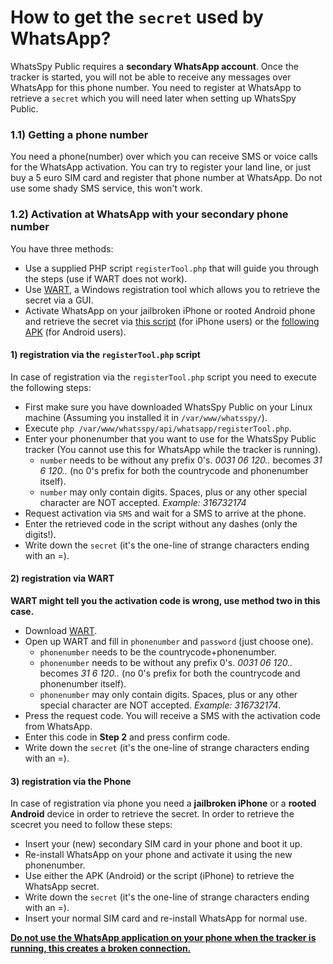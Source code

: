 # How to get the `secret` used by WhatsApp?

WhatsSpy Public requires a **secondary WhatsApp account**. Once the tracker is started, you will not be able to receive any messages over WhatsApp for this phone number. You need to register at WhatsApp to retrieve a `secret` which you will need later when setting up WhatsSpy Public.

### 1.1) Getting a phone number

You need a phone(number) over which you can receive SMS or voice calls for the WhatsApp activation. You can try to register your land line, or just buy a 5 euro SIM card and register that phone number at WhatsApp. Do not use some shady SMS service, this won't work.

### 1.2) Activation at WhatsApp with your secondary phone number

You have three methods:

* Use a supplied PHP script `registerTool.php` that will guide you through the steps (use if WART does not work).
* Use [WART](https://github.com/mgp25/WART/), a Windows registration tool which allows you to retrieve the secret via a GUI.
* Activate WhatsApp on your jailbroken iPhone or rooted Android phone and retrieve the secret via [this script](https://www.mgp25.com/utilidadiPhone/) (for iPhone users) or the [following APK](https://github.com/venomous0x/WhatsAPI/issues/983) (for Android users).

#### 1) registration via the `registerTool.php` script

In case of registration via the `registerTool.php` script you need to execute the following steps:

* First make sure you have downloaded WhatsSpy Public on your Linux machine (Assuming you installed it in `/var/www/whatsspy/`).
* Execute `php /var/www/whatsspy/api/whatsapp/registerTool.php`.
* Enter your phonenumber that you want to use for the WhatsSpy Public tracker (You cannot use this for WhatsApp while the tracker is running).
   * `number` needs to be <countrycode><phonenumber> without any prefix 0's. *0031 06 120..* becomes *31 6 120..* (no 0's prefix for both the countrycode and phonenumber itself).
   * `number` may only contain digits. Spaces, plus or any other special character are NOT accepted. *Example: 316732174*
* Request activation via `SMS` and wait for a SMS to arrive at the phone.
* Enter the retrieved code in the script without any dashes (only the digits!).
* Write down the `secret` (it's the one-line of strange characters ending with an =).

#### 2) registration via WART

**WART might tell you the activation code is wrong, use method two in this case.**

* Download [WART](https://github.com/mgp25/WART/).
* Open up WART and fill in `phonenumber` and `password` (just choose one).
  * `phonenumber` needs to be the countrycode+phonenumber.
  * `phonenumber` needs to be <countrycode><phonenumber> without any prefix 0's. *0031 06 120..* becomes *31 6 120..* (no 0's prefix for both the countrycode and phonenumber itself).
  * `phonenumber` may only contain digits. Spaces, plus or any other special character are NOT accepted. *Example: 316732174*.
* Press the request code. You will receive a SMS with the activation code from WhatsApp.
* Enter this code in **Step 2** and press confirm code.
* Write down the `secret` (it's the one-line of strange characters ending with an =).

#### 3) registration via the Phone

In case of registration via phone you need a **jailbroken iPhone** or a **rooted Android** device in order to retrieve the secret. In order to retrieve the scecret you need to follow these steps:

* Insert your (new) secondary SIM card in your phone and boot it up.
* Re-install WhatsApp on your phone and activate it using the new phonenumber.
* Use either the APK (Android) or the script (iPhone) to retrieve the WhatsApp secret.
* Write down the `secret` (it's the one-line of strange characters ending with an =).
* Insert your normal SIM card and re-install WhatsApp for normal use.

**[Do not use the WhatsApp application on your phone when the tracker is running, this creates a broken connection.](https://gitlab.maikel.pro/maikeldus/WhatsSpy-Public/issues/4)**